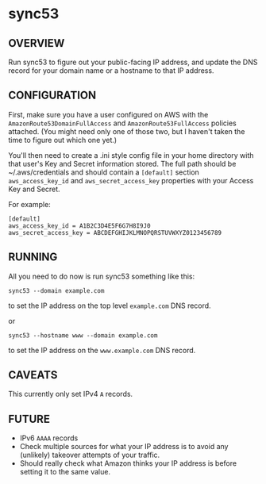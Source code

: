 sync53
======

OVERVIEW
--------

Run sync53 to figure out your public-facing IP address, and
update the DNS record for your domain name or a hostname to
that IP address.

CONFIGURATION
-------------

First, make sure you have a user configured on AWS with the `AmazonRoute53DomainFullAccess` and `AmazonRoute53FullAccess` policies attached. (You might need only one of those two, but I haven't taken the time to figure out which one yet.)

You'll then need to create a .ini style config file in your home directory with that user's Key and Secret information stored. The full path should be ~/.aws/credentials and should contain a `[default]` section `aws_access_key_id` and `aws_secret_access_key` properties with your Access Key and Secret.

For example:

    [default]
    aws_access_key_id = A1B2C3D4E5F6G7H8I9J0
    aws_secret_access_key = ABCDEFGHIJKLMNOPQRSTUVWXYZ0123456789

RUNNING
-------

All you need to do now is run sync53 something like this:

`sync53 --domain example.com`

to set the IP address on the top level `example.com` DNS record.

or

`sync53 --hostname www --domain example.com`

to set the IP address on the `www.example.com` DNS record.

CAVEATS
-------

This currently only set IPv4 `A` records.

FUTURE
------

+ IPv6 `AAAA` records
+ Check multiple sources for what your IP address is to avoid any (unlikely) takeover attempts of your traffic.
+ Should really check what Amazon thinks your IP address is before setting it to the same value.

